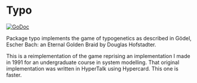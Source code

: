 # Typo

[![GoDoc](https://godoc.org/github.com/kortschak/typo?status.svg)](https://godoc.org/github.com/kortschak/typo)

Package typo implements the game of typogenetics as described in Gödel, Escher Bach: an Eternal Golden Braid by Douglas Hofstadter.

This is a reimplementation of the game reprising an implementation I made in 1991 for an undergraduate course in system modelling. That original implementation was written in HyperTalk using Hypercard. This one is faster.

